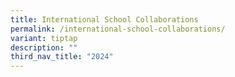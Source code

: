 ```yaml
---
title: International School Collaborations
permalink: /international-school-collaborations/
variant: tiptap
description: ""
third_nav_title: "2024"
---
```

